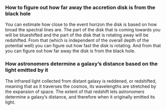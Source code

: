 ### How to figure out how far away the accretion disk is from the black hole
You can estimate how close to the event horizon the disk is based on how broad the spectral lines are. The part of the disk that is coming towards you will be blueshifted and the part of the disk that is rotating away will be redshifted. From that (which is independent of the overall depth of the potential well) you can figure out how fast the disk is rotating. And from that you can figure out how far away the disk is from the black hole.

### How astronomers determine a galaxy’s distance based on the light emitted by it
The infrared light collected from distant galaxy is reddened, or redshifted, meaning that as it traverses the cosmos, its wavelengths are stretched by the expansion of space. The extent of that redshift lets astronomers determine a galaxy’s distance, and therefore when it originally emitted its light.



